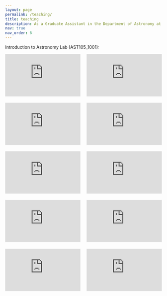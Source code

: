 ```yaml
---
layout: page
permalink: /teaching/
title: teaching
description: As a Graduate Assistant in the Department of Astronomy at UNLV, I had the opportunity to instruct the astronomy lab during the summer of 2024. You can find the presentations available for use here.
nav: true
nav_order: 6
---
```


<style>
  .iframe-grid {
    display: grid;
    grid-template-columns: repeat(2, 1fr);
    gap: 20px;
    justify-items: center;
    align-items: center;
  }
  iframe {
    max-width: 100%;
    height: auto;
    aspect-ratio: 16 / 9;
  }
</style>

Introduction to Astronomy Lab (AST105_1001):

<div class="iframe-grid">
  <iframe src="https://docs.google.com/presentation/d/e/2PACX-1vRBdV-X_SckvqmzmjNtrJRvE1PCYVBgA9h5Mc6PoRXTDrMzV66nR8mCUzRhmWiVeYsBO4JnGPCPvG3S/embed?start=false&loop=false&delayms=3000" frameborder="0" allowfullscreen="true" mozallowfullscreen="true" webkitallowfullscreen="true"></iframe>
  <iframe src="https://docs.google.com/presentation/d/e/2PACX-1vTjHClr_5VWqL2l4xV0UtEoe92639MJQkCut0bhCuOxWdcFBAq8eWIlY8Qvq9QXRrqMFyMhxPC3_MfG/embed?start=false&loop=false&delayms=3000" frameborder="0" allowfullscreen="true" mozallowfullscreen="true" webkitallowfullscreen="true"></iframe>
  <iframe src="https://docs.google.com/presentation/d/e/2PACX-1vRSWR1td55QUWjvl26ltu-pc5V-BvhXOWDZgNF7tRakf_zKa9GrtOoIvzv68hnxU_Km0mx_WGtiabn6/embed?start=false&loop=false&delayms=3000" frameborder="0" allowfullscreen="true" mozallowfullscreen="true" webkitallowfullscreen="true"></iframe>
  <iframe src="https://docs.google.com/presentation/d/e/2PACX-1vTWcpt-fP5dvjxbrDsCdQAbRebpAxazsGLUJqO9F0Q8fUJjS9WbMFmVhrUQvsQyyDSGeqBEaf6Iyiot/embed?start=false&loop=false&delayms=3000" frameborder="0" allowfullscreen="true" mozallowfullscreen="true" webkitallowfullscreen="true"></iframe>
  <iframe src="https://docs.google.com/presentation/d/e/2PACX-1vQjaMAban9zSJJ16YdyhB6qQ7G2qTYgB_Xvs_fQQad45-pfOc4S07jxSbVuQqbrJfVcYCMyB0p6Kq5O/embed?start=false&loop=false&delayms=3000" frameborder="0" allowfullscreen="true" mozallowfullscreen="true" webkitallowfullscreen="true"></iframe>
  <iframe src="https://docs.google.com/presentation/d/e/2PACX-1vSuVCDzSzdP40XZXh9Yu0QBvHnIKSDIylRmVKbtlTAIG5uuTFBWT5HUn7d8zIuH_NMnPNhKF6gJ3Wfa/embed?start=false&loop=false&delayms=3000" frameborder="0" allowfullscreen="true" mozallowfullscreen="true" webkitallowfullscreen="true"></iframe>
  <iframe src="https://docs.google.com/presentation/d/e/2PACX-1vS21ALKkraXBVGg3QUmpsHdnkjqhbnKult7mRnNJ-vflmCW5TbmomtvjqUEpI_RE2JEWOKA4VMSyOHh/embed?start=false&loop=false&delayms=3000" frameborder="0" allowfullscreen="true" mozallowfullscreen="true" webkitallowfullscreen="true"></iframe>
  <iframe src="https://docs.google.com/presentation/d/e/2PACX-1vQsJ1eHFOKnsAUmojohmcdx6cLCZyKXb3KvSLwnylUWvrkEkBchorf-gRcyRdTyfMPsca_7etgw2bw9/embed?start=false&loop=false&delayms=3000" frameborder="0" allowfullscreen="true" mozallowfullscreen="true" webkitallowfullscreen="true"></iframe>
  <iframe src="https://docs.google.com/presentation/d/e/2PACX-1vTfPj9b8XZhsd8Cc1BpiELrHt5B9eU8CnN8lr0L-VRolK61khZbpG6q3zizzoedbtaunlNQNFZbdo3o/embed?start=false&loop=false&delayms=3000" frameborder="0" allowfullscreen="true" mozallowfullscreen="true" webkitallowfullscreen="true"></iframe>
  <iframe src="https://docs.google.com/presentation/d/e/2PACX-1vTSbSHX1UGgeDyHr3a8NzfTrw6JWd60tRu0D58hRjfcm53tHWQvmHMEJ4PefDo-A5Chnp0sg5oTggpV/embed?start=false&loop=false&delayms=3000" frameborder="0" allowfullscreen="true" mozallowfullscreen="true" webkitallowfullscreen="true"></iframe>
</div>
